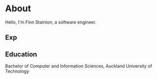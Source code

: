 # About

Hello, I'm Finn Stainton, a software engineer.

## Exp

## Education

Bachelor of Computer and Information Sciences, Auckland University of Technology

